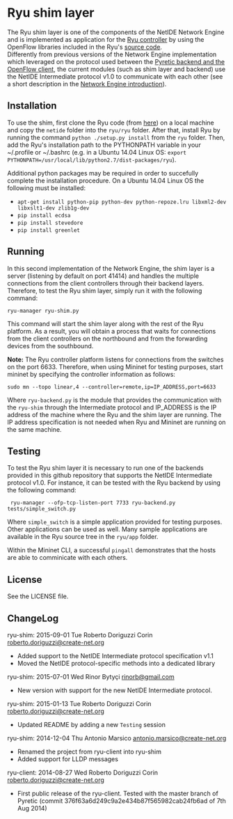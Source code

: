 # Ryu shim layer

The Ryu shim layer is one of the components of the NetIDE Network Engine and is implemented as application for the [Ryu controller](http://osrg.github.io/ryu/) by using the OpenFlow libraries included in the Ryu's [source code](https://github.com/osrg/ryu).  
Differently from previous versions of the Network Engine implementation which leveraged on the protocol used between the [Pyretic backend and the OpenFlow client](http://www.cs.princeton.edu/~jrex/papers/pyretic13.pdf), the current modules (such as shim layer and backend) use the NetIDE Intermediate protocol v1.0 to communicate with each other (see a short description in the [Network Engine introduction](https://github.com/fp7-netide/Engine)).

## Installation

To use the shim, first clone the Ryu code (from [here](https://github.com/osrg/ryu)) on a local machine and copy the ```netide``` folder into the ```ryu/ryu``` folder. After that, install Ryu by running the command ```python ./setup.py install``` from the ```ryu``` folder.
Then, add the Ryu's installation path to the PYTHONPATH variable in your ~/.profile or ~/.bashrc (e.g. in a Ubuntu 14.04 Linux OS: ```export PYTHONPATH=/usr/local/lib/python2.7/dist-packages/ryu```).

Additional python packages may be required in order to succefully complete the installation procedure. On a Ubuntu 14.04 Linux OS the following must be installed:
* ```apt-get install python-pip python-dev python-repoze.lru libxml2-dev libxslt1-dev zlib1g-dev```
* ```pip install ecdsa```
* ```pip install stevedore```
* ```pip install greenlet```

## Running

In this second implementation of the Network Engine, the shim layer is a server (listening by default on port 41414) and handles the multiple connections from the client controllers through their backend layers. Therefore, to test the Ryu shim layer, simply run it with the following command:
```
ryu-manager ryu-shim.py
```

This command will start the shim layer along with the rest of the Ryu platform. As a result, you will obtain a process that waits for connections from the client controllers on the northbound and from the forwarding devices from the southbound.

**Note:** The Ryu controller platform listens for connections from the switches on the port 6633. Therefore, when using Mininet for testing purposes, start mininet by specifying the controller information as follows:
```
sudo mn --topo linear,4 --controller=remote,ip=IP_ADDRESS,port=6633
```

Where ```ryu-backend.py``` is the module that provides the communication with the ```ryu-shim``` through the Intermediate protocol and IP_ADDRESS is the IP address of the machine where the Ryu and the shim layer are running. The IP address specification is not needed when Ryu and Mininet are running on the same machine.

## Testing

To test the Ryu shim layer it is necessary to run one of the backends provided in this github repository that supports the NetIDE Intermediate protocol v1.0.
For instance, it can be tested with the Ryu backend by using the following command:

``` ryu-manager --ofp-tcp-listen-port 7733 ryu-backend.py tests/simple_switch.py```

Where ```simple_switch``` is a simple application provided for testing purposes. Other applications can be used as well. Many sample applications are available in the Ryu source tree in the ```ryu/app``` folder.

Within the Mininet CLI, a successful ```pingall``` demonstrates that the hosts are able to comminicate with each others.

## License

See the LICENSE file.

## ChangeLog

ryu-shim: 2015-09-01 Tue Roberto Doriguzzi Corin <roberto.doriguzzi@create-net.org>

  * Added support to the NetIDE Intermediate protocol specification v1.1
  * Moved the NetIDE protocol-specific methods into a dedicated library

ryu-shim: 2015-07-01 Wed Rinor Bytyçi <rinorb@gmail.com>

  * New version with support for the new NetIDE Intermediate protocol.

ryu-shim: 2015-01-13 Tue Roberto Doriguzzi Corin <roberto.doriguzzi@create-net.org>

  * Updated README by adding a new ```Testing``` session

ryu-shim: 2014-12-04 Thu Antonio Marsico <antonio.marsico@create-net.org>

  * Renamed the project from ryu-client into ryu-shim
  * Added support for LLDP messages

ryu-client: 2014-08-27 Wed Roberto Doriguzzi Corin <roberto.doriguzzi@create-net.org>

  * First public release of the ryu-client. Tested with the master branch of Pyretic (commit 376f63a6d249c9a2e434b87f565982cab24fb6ad of 7th Aug 2014)
